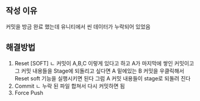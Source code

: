 ## 작성 이유

커밋을 방금 완료 했는데 유니티에서 씬 데이터가 누락되어 있었음

## 해결방법 

1. Reset [SOFT]
    ㄴ 커밋이 A,B,C 이렇게 있다고 하고 A가 마지막에 쌓인 커밋이고 그 커밋 내용들을 Stage에 되돌리고 싶다면 A 밑에있는 B 커밋을 우클릭해서 Reset soft 기능을 실행시키면 된다 그럼 A 커밋 내용들이 stage로 되돌려 진다
2.  Commit 
    ㄴ 누락 된 파일 합쳐서 다시 커밋하면 됨
3.  Force Push



